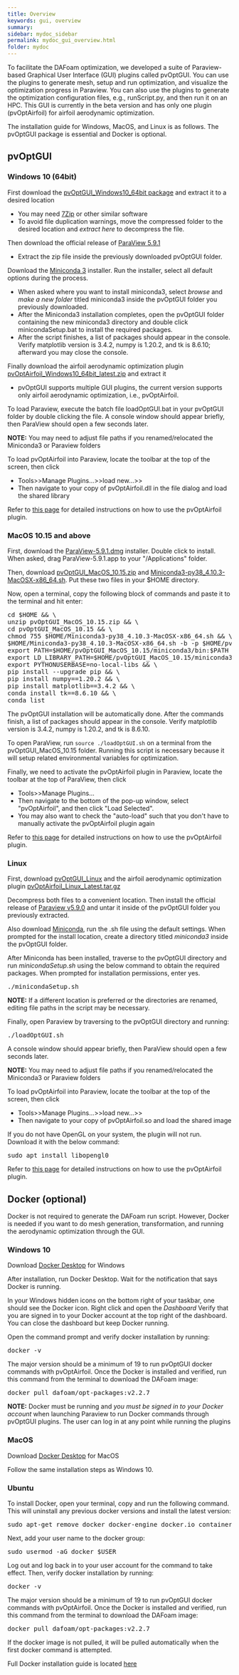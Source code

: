 ```yaml
---
title: Overview
keywords: gui, overview
summary: 
sidebar: mydoc_sidebar
permalink: mydoc_gui_overview.html
folder: mydoc
---
```


To facilitate the DAFoam optimization, we developed a suite of Paraview-based Graphical User Interface (GUI) plugins called pvOptGUI. You can use the plugins to generate mesh, setup and run optimization, and visualize the optimization progress in Paraview. You can also use the plugins to generate the optimization configuration files, e.g., runScript.py, and then run it on an HPC. This GUI is currently in the beta version and has only one plugin (pvOptAirfoil) for airfoil aerodynamic optimization. 

The installation guide for Windows, MacOS, and Linux is as follows. The pvOptGUI package is essential and Docker is optional.

## pvOptGUI

### Windows 10 (64bit)

First download the [pvOptGUI_Windows10_64bit package](https://github.com/DAFoam/files/releases/download/pvOptGUI/pvOptGUI_Windows10_64bit.zip) and extract it to a desired location
- You may need [7Zip](https://www.7-zip.org/) or other similar software
- To avoid file duplication warnings, move the compressed folder to the desired location and *extract here* to decompress the file.

Then download the official release of [ParaView 5.9.1](https://www.paraview.org/paraview-downloads/download.php?submit=Download&version=v5.9&type=binary&os=Windows&downloadFile=ParaView-5.9.1-Windows-Python3.8-msvc2017-64bit.zip)
- Extract the zip file inside the previously downloaded pvOptGUI folder.

Download the [Miniconda 3](https://repo.anaconda.com/miniconda/Miniconda3-py38_4.10.3-Windows-x86_64.exe) installer. Run the installer, select all default options during the process.
- When asked where you want to install miniconda3, select *browse* and *make a new folder* titled miniconda3 inside the pvOptGUI folder you previously downloaded.
- After the Miniconda3 installation completes, open the pvOptGUI folder containing the new miniconda3 directory and double click minicondaSetup.bat to install the required packages.
- After the script finishes, a list of packages should appear in the console. Verify matplotlib version is 3.4.2, numpy is 1.20.2, and tk is 8.6.10; afterward you may close the console.

Finally download the airfoil aerodynamic optimization plugin [pvOptAirfoil_Windows10_64bit_latest.zip](https://github.com/DAFoam/files/releases/download/pvOptGUI/pvOptAirfoil_Windows10_64bit_latest.zip) and extract it
- pvOptGUI supports multiple GUI plugins, the current version supports only airfoil aerodynamic optimization, i.e., pvOptAirfoil.


To load Paraview, execute the batch file loadOptGUI.bat in your pvOptGUI folder by double clicking the file. A console window should appear briefly, then ParaView should open a few seconds later.

**NOTE:** You may need to adjust file paths if you renamed/relocated the Miniconda3 or Paraview folders


To load pvOptAirfoil into Paraview, locate the toolbar at the top of the screen, then click 
- Tools>>Manage Plugins...>>load new...>>
- Then navigate to your copy of pvOptAirfoil.dll in the file dialog and load the shared library

Refer to [this page](mydoc_gui_pvoptairfoil.html) for detailed instructions on how to use the pvOptAirfoil plugin.

### MacOS 10.15 and above

First, download the [ParaView-5.9.1.dmg](https://github.com/DAFoam/files/releases/download/pvOptGUI/ParaView-5.9.1-OSX10.15-Python3.8-64bit.dmg) installer. Double click to install. When asked, drag ParaView-5.9.1.app to your "/Applications" folder.

Then, download [pvOptGUI_MacOS_10.15.zip](https://github.com/DAFoam/files/releases/download/pvOptGUI/pvOptGUI_MacOS_10.15.zip) and [Miniconda3-py38_4.10.3-MacOSX-x86_64.sh](https://repo.anaconda.com/miniconda/Miniconda3-py38_4.10.3-MacOSX-x86_64.sh). Put these two files in your $HOME directory.

Now, open a terminal, copy the following block of commands and paste it to the terminal and hit enter:

<pre>
cd $HOME && \
unzip pvOptGUI_MacOS_10.15.zip && \
cd pvOptGUI_MacOS_10.15 && \
chmod 755 $HOME/Miniconda3-py38_4.10.3-MacOSX-x86_64.sh && \
$HOME/Miniconda3-py38_4.10.3-MacOSX-x86_64.sh -b -p $HOME/pvOptGUI_MacOS_10.15/miniconda3 && \
export PATH=$HOME/pvOptGUI_MacOS_10.15/miniconda3/bin:$PATH && \
export LD_LIBRARY_PATH=$HOME/pvOptGUI_MacOS_10.15/miniconda3/lib:$LD_LIBRARY_PATH && \
export PYTHONUSERBASE=no-local-libs && \
pip install --upgrade pip && \
pip install numpy==1.20.2 && \
pip install matplotlib==3.4.2 && \
conda install tk==8.6.10 && \
conda list
</pre>

The pvOptGUI installation will be automatically done. After the commands finish, a list of packages should appear in the console. Verify matplotlib version is 3.4.2, numpy is 1.20.2, and tk is 8.6.10.

To open ParaView, run `source ./loadOptGUI.sh` on a terminal from the pvOptGUI_MacOS_10.15 folder. Running this script is necessary because it will setup related environmental variables for optimization.

Finally, we need to activate the pvOptAirfoil plugin in Paraview, locate the toolbar at the top of ParaView, then click 
- Tools>>Manage Plugins...
- Then navigate to the bottom of the pop-up window, select "pvOptAirfoil", and then click "Load Selected".
- You may also want to check the "auto-load" such that you don't have to manually activate the pvOptAirfoil plugin again 

Refer to [this page](mydoc_gui_pvoptairfoil.html) for detailed instructions on how to use the pvOptAirfoil plugin.


### Linux

First, download [pvOptGUI_Linux](https://github.com/DAFoam/files/releases/download/pvOptGUI/pvOptGUI_Linux.tar.gz) and the airfoil aerodynamic optimization plugin [pvOptAirfoil_Linux_Latest.tar.gz](https://github.com/DAFoam/files/releases/download/pvOptGUI/pvOptAirfoil_Linux_Latest.tar.gz)

Decompress both files to a convenient location. Then install the official release of [Paraview v5.9.0](https://www.paraview.org/paraview-downloads/download.php?submit=Download&version=v5.9&type=binary&os=Linux&downloadFile=ParaView-5.9.0-MPI-Linux-Python3.8-64bit.tar.gz) and untar it inside of the pvOptGUI folder you previously extracted.

Also download [Miniconda](https://repo.anaconda.com/miniconda/Miniconda3-py38_4.10.3-Linux-x86_64.sh), run the .sh file using the default settings. When prompted for the install location, create a directory titled *miniconda3* inside the pvOptGUI folder. 

After Miniconda has been installed, traverse to the pvOptGUI directory and run *minicondaSetup.sh* using the below command to obtain the required packages. When prompted for installation permissions, enter yes.

<pre>
./minicondaSetup.sh
</pre>

**NOTE:** If a different location is preferred or the directories are renamed, editing file paths in the script may be necessary.

Finally, open Paraview by traversing to the pvOptGUI directory and running:

<pre>
./loadOptGUI.sh
</pre>

A console window should appear briefly, then ParaView should open a few seconds later.

**NOTE:** You may need to adjust file paths if you renamed/relocated the Miniconda3 or Paraview folders

To load pvOptAirfoil into Paraview, locate the toolbar at the top of the screen, then click 
- Tools>>Manage Plugins...>>load new...>>
- Then navigate to your copy of pvOptAirfoil.so and load the shared image

If you do not have OpenGL on your system, the plugin will not run. Download it with the below command:

<pre>
sudo apt install libopengl0
</pre>

Refer to [this page](mydoc_gui_pvoptairfoil.html) for detailed instructions on how to use the pvOptAirfoil plugin.

## Docker (optional)

Docker is not required to generate the DAFoam run script. However, Docker is needed if you want to do mesh generation, transformation, and running the aerodynamic optimization through the GUI. 

### Windows 10

Download [Docker Desktop](https://docs.docker.com/docker-for-windows/install/) for Windows

After installation, run Docker Desktop. Wait for the notification that says Docker is running.

In your Windows hidden icons on the bottom right of your taskbar, one should see the Docker icon. Right click and open the *Dashboard*
Verify that you are signed in to your Docker account at the top right of the dashboard. You can close the dashboard but keep Docker running.

Open the command prompt and verify docker installation by running:

<pre>
docker -v
</pre>

The major version should be a minimum of 19 to run pvOptGUI docker commands with pvOptAirfoil. Once the Docker is installed and verified, run this command from the terminal to download the DAFoam image:

<pre>
docker pull dafoam/opt-packages:v2.2.7
</pre>

**NOTE:** Docker must be running and *you must be signed in to your Docker account* when launching Paraview to run Docker commands through pvOptGUI plugins. The user can log in at any point while running the plugins

### MacOS

Download [Docker Desktop](https://hub.docker.com/editions/community/docker-ce-desktop-mac) for MacOS

Follow the same installation steps as Windows 10.

	
### Ubuntu	

To install Docker, open your terminal, copy and run the following command. This will uninstall any previous docker versions and install the latest version:

<pre>
sudo apt-get remove docker docker-engine docker.io containerd runc && sudo apt-get update && sudo apt-get install apt-transport-https ca-certificates curl gnupg-agent   software-properties-common -y && curl -fsSL https://download.docker.com/linux/ubuntu/gpg | sudo apt-key add - && sudo add-apt-repository "deb [arch=amd64] https:// download. docker.com/linux/ubuntu $(lsb_release -cs) stable" && sudo apt-get update && sudo apt-get install docker docker.io -y
</pre>

Next, add your user name to the docker group:

<pre>
sudo usermod -aG docker $USER
</pre>

Log out and log back in to your user account for the command to take effect. Then, verify docker installation by running:

<pre>
docker -v
</pre>

The major version should be a minimum of 19 to run pvOptGUI docker commands with pvOptAirfoil. Once the Docker is installed and verified, run this command from the terminal to download the DAFoam image:

<pre>
docker pull dafoam/opt-packages:v2.2.7
</pre>

If the docker image is not pulled, it will be pulled automatically when the first docker command is attempted.

Full Docker installation guide is located [here](https://docs.docker.com/engine/install/ubuntu/)


